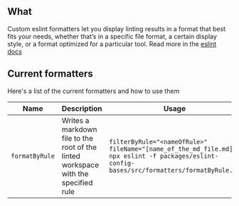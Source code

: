 ## What

Custom eslint formatters let you display linting results in a format that best fits your needs, whether that’s in a specific file format, a certain display style, or a format optimized for a particular tool.
Read more in the [eslint docs](https://eslint.org/docs/latest/extend/custom-formatters)

## Current formatters

Here's a list of the current formatters and how to use them

| Name           | Description                                                                        | Usage                                                                                                                                       |
| -------------- | ---------------------------------------------------------------------------------- | ------------------------------------------------------------------------------------------------------------------------------------------- |
| `formatByRule` | Writes a markdown file to the root of the linted workspace with the specified rule | `filterByRule="<nameOfRule>" fileName="[name_of_the_md_file.md]" npx eslint -f packages/eslint-config-bases/src/formatters/formatByRule.js` |
